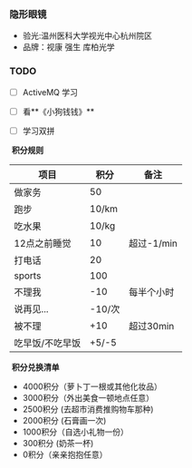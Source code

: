 ### 隐形眼镜
 - 验光:温州医科大学视光中心杭州院区
 - 品牌：视康 强生 库柏光学



### TODO

- [ ] ActiveMQ 学习

- [ ] 看**《小狗钱钱》**
- [ ] 学习双拼

































































​	         																												 **积分规则**

| 项目            | 积分   | 备注       |
| --------------- | ------ | ---------- |
| 做家务          | 50     |            |
| 跑步            | 10/km  |            |
| 吃水果          | 10/kg  |            |
| 12点之前睡觉    | 10     | 超过-1/min |
| 打电话          | 20     |            |
| sports          | 100    |            |
| 不理我          | -10    | 每半个小时 |
| 说再见...       | -10/次 |            |
| 被不理          | +10    | 超过30min  |
| 吃早饭/不吃早饭 | +5/-5  |            |



​                    **积分兑换清单**

- 4000积分（萝卜丁一根或其他化妆品）
- 3000积分（外出美食一顿地点任意）
- 2500积分 (去超市消费推购物车那种)
- 2000积分 (石膏画一次)
- 1000积分（自选小礼物一份）
- 300积分 (奶茶一杯)
- 0积分（亲亲抱抱任意）
